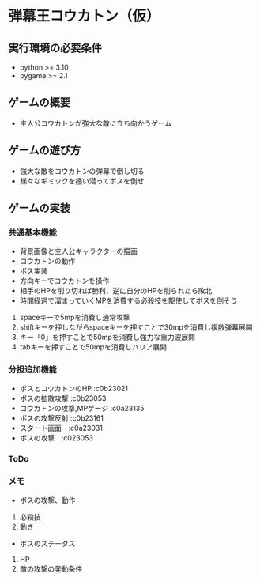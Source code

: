 # 弾幕王コウカトン（仮）

## 実行環境の必要条件
* python >= 3.10
* pygame >= 2.1

## ゲームの概要
* 主人公コウカトンが強大な敵に立ち向かうゲーム

## ゲームの遊び方
* 強大な敵をコウカトンの弾幕で倒し切る
* 様々なギミックを搔い潜ってボスを倒せ

## ゲームの実装
### 共通基本機能
* 背景画像と主人公キャラクターの描画
* コウカトンの動作
* ボス実装
* 方向キーでコウカトンを操作
* 相手のHPを削り切れば勝利、逆に自分のHPを削られたら敗北
* 時間経過で溜まっていくMPを消費する必殺技を駆使してボスを倒そう
1. spaceキーで5mpを消費し通常攻撃
2. shiftキーを押しながらspaceキーを押すことで30mpを消費し複数弾幕展開
3. キー「0」を押すことで50mpを消費し強力な重力波展開
4. tabキーを押すことで50mpを消費しバリア展開

### 分担追加機能
* ボスとコウカトンのHP   :c0b23021
* ボスの拡散攻撃 :c0b23053
* コウカトンの攻撃,MPゲージ :c0a23135
* ボスの攻撃反射 :c0b23161
* スタート画面　:c0a23031
* ボスの攻撃　:c023053

### ToDo


### メモ
* ボスの攻撃、動作
1. 必殺技
2. 動き
* ボスのステータス
1. HP
2. 敵の攻撃の発動条件

